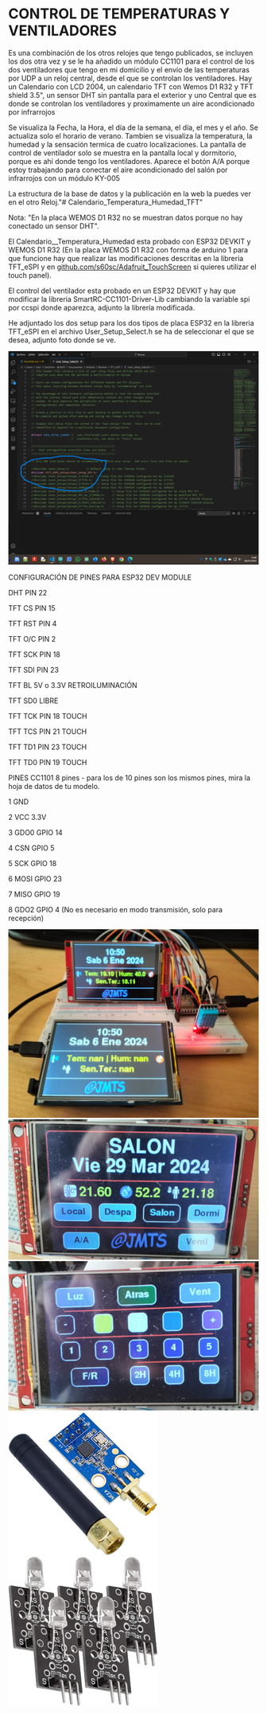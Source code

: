 <h1>CONTROL DE TEMPERATURAS Y VENTILADORES</h1>
<P>
Es una combinación de los otros relojes que tengo publicados, se incluyen los dos otra vez y se le ha añadido un módulo CC1101 para el control de los dos ventiladores que tengo en mi domicilio y el envío de las temperaturas por UDP a un reloj central, desde el que se controlan los ventiladores.
Hay un Calendario con LCD 2004, un calendario TFT con Wemos D1 R32 y TFT shield 3.5", un sensor DHT sin pantalla para el exterior y uno Central que es donde se controlan los ventiladores y proximamente un aire acondicionado por infrarrojos
</P>
Se visualiza la Fecha, la Hora, el día de la semana, el día, el mes y el año.
Se actualiza solo el horario de verano.
Tambien se visualiza la temperatura, la humedad y la sensación termica de cuatro localizaciones.
La pantalla de control de ventilador solo se muestra en la pantalla local y dormitorio, porque es ahí donde tengo los ventiladores.
Aparece el botón A/A porque estoy trabajando para conectar el aire acondicionado del salón por infrarrojos con un módulo KY-005
<P>
La estructura de la base de datos y la publicación en la web la puedes ver en el otro Reloj."# Calendario_Temperatura_Humedad_TFT" 
</P>
<P>
Nota: "En la placa WEMOS D1 R32 no se muestran datos porque no hay conectado un sensor DHT".
</p>
<p>
El Calendario__Temperatura_Humedad esta probado con ESP32 DEVKIT y WEMOS D1 R32 (En la placa WEMOS D1 R32 con forma de arduino 1 para que funcione hay que realizar las modificaciones descritas en la libreria TFT_eSPI y en <a href="https://github.com/s60sc/Adafruit_TouchScreen" target="_blank">github.com/s60sc/Adafruit_TouchScreen</a> si quieres utilizar el touch panel).
</p>
<p>
El control del ventilador esta probado en un ESP32 DEVKIT y hay que modificar la libreria SmartRC-CC1101-Driver-Lib cambiando la variable spi por ccspi donde aparezca, adjunto la librería modificada.
</p>
<p>
He adjuntado los dos setup para los dos tipos de placa ESP32 en la libreria TFT_eSPI en el archivo User_Setup_Select.h se ha de seleccionar el que se desea, adjunto foto donde se ve.
</p>
<img src="User_Select_Setup.png" alt="User_Select_Setup para la libreria TFT_eSPI" />
<P>
CONFIGURACIÓN DE PINES PARA ESP32 DEV MODULE

DHT         PIN 22 

TFT CS      PIN 15

TFT RST     PIN 4

TFT O/C     PIN 2

TFT SCK     PIN 18

TFT SDI     PIN 23

TFT BL      5V o 3.3V   RETROILUMINACIÓN

TFT SD0     LIBRE

TFT TCK     PIN 18  TOUCH

TFT TCS     PIN 21  TOUCH

TFT TD1     PIN 23  TOUCH

TFT TD0     PIN 19  TOUCH

PINES CC1101 8 pines - para los de 10 pines son los mismos pines, mira la hoja de datos de tu modelo.

1	GND

2	VCC	    3.3V

3	GDO0	GPIO 14

4	CSN	    GPIO 5

5	SCK	    GPIO 18

6	MOSI	GPIO 23

7	MISO	GPIO 19

8	GDO2	GPIO 4 (No es necesario en modo transmisión, solo para recepción)

</p>
<img src="Calendario_Temperatura_Humedad_TFT.jpg" alt="Calendario Temperatura Humedad_TFT" />
<img src="Pantalla_control.jpg" alt="Pantalla Control Central" />
<img src="Pantalla_Ventilador.jpg" alt="Pantalla control del ventilador" />
<img src="CC1101.jpg" alt="CC1101" />
<img src="KY-005.jpg" alt="KY-005" />

